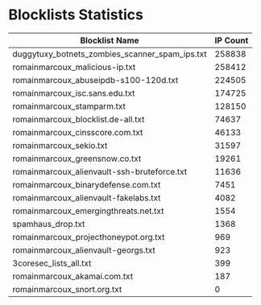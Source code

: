# Blocklists Statistics
| Blocklist Name | IP Count |
|----|----|
| duggytuxy_botnets_zombies_scanner_spam_ips.txt | 258838 |
| romainmarcoux_malicious-ip.txt | 258412 |
| romainmarcoux_abuseipdb-s100-120d.txt | 224505 |
| romainmarcoux_isc.sans.edu.txt | 174725 |
| romainmarcoux_stamparm.txt | 128150 |
| romainmarcoux_blocklist.de-all.txt | 74637 |
| romainmarcoux_cinsscore.com.txt | 46133 |
| romainmarcoux_sekio.txt | 31597 |
| romainmarcoux_greensnow.co.txt | 19261 |
| romainmarcoux_alienvault-ssh-bruteforce.txt | 11636 |
| romainmarcoux_binarydefense.com.txt | 7451 |
| romainmarcoux_alienvault-fakelabs.txt | 4082 |
| romainmarcoux_emergingthreats.net.txt | 1554 |
| spamhaus_drop.txt | 1368 |
| romainmarcoux_projecthoneypot.org.txt | 969 |
| romainmarcoux_alienvault-georgs.txt | 923 |
| 3coresec_lists_all.txt | 399 |
| romainmarcoux_akamai.com.txt | 187 |
| romainmarcoux_snort.org.txt | 0 |
